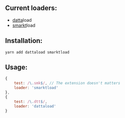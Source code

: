 ## Current loaders:
* [datta](https://github.com/kodedninja/datta)load
* [smarkt](https://github.com/jondashkyle/smarkt)load

## Installation:
```
yarn add dattaload smarktload
```

## Usage:
```javascript
{
	test: /\.smk$/, // The extension doesn't matters
	loader: 'smarktload'
},
{
	test: /\.dtt$/,
	loader: 'dattaload'
}
```